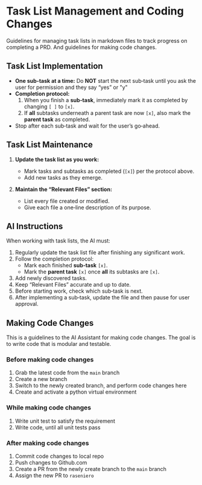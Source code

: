 # Task List Management and Coding Changes

Guidelines for managing task lists in markdown files to track progress on completing a PRD. And guidelines for making code changes.

## Task List Implementation

- **One sub-task at a time:** Do **NOT** start the next sub‑task until you ask the user for permission and they say “yes” or "y"
- **Completion protocol:**  
  1. When you finish a **sub‑task**, immediately mark it as completed by changing `[ ]` to `[x]`.  
  2. If **all** subtasks underneath a parent task are now `[x]`, also mark the **parent task** as completed.  
- Stop after each sub‑task and wait for the user’s go‑ahead.

## Task List Maintenance

1. **Update the task list as you work:**
   - Mark tasks and subtasks as completed (`[x]`) per the protocol above.
   - Add new tasks as they emerge.

2. **Maintain the “Relevant Files” section:**
   - List every file created or modified.
   - Give each file a one‑line description of its purpose.

## AI Instructions

When working with task lists, the AI must:

1. Regularly update the task list file after finishing any significant work.
2. Follow the completion protocol:
   - Mark each finished **sub‑task** `[x]`.
   - Mark the **parent task** `[x]` once **all** its subtasks are `[x]`.
3. Add newly discovered tasks.
4. Keep “Relevant Files” accurate and up to date.
5. Before starting work, check which sub‑task is next.
6. After implementing a sub‑task, update the file and then pause for user approval.

## Making Code Changes

This is a guidelines to the AI Assistant for making code changes. The goal is to write code that is modular and testable.

### Before making code changes

1. Grab the latest code from the `main` branch
2. Create a new branch
3. Switch to the newly created branch, and perform code changes here
4. Create and activate a python virtual environment

### While making code changes

1. Write unit test to satisfy the requirement
2. Write code, until all unit tests pass

### After making code changes

1. Commit code changes to local repo
2. Push changes to Github.com
3. Create a PR from the newly create branch to the `main` branch
4. Assign the new PR to `raseniero`